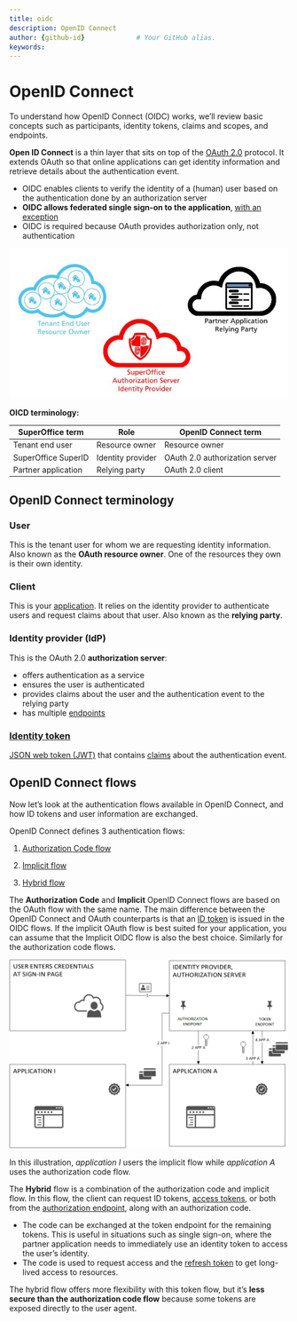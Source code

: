 ```yaml
---
title: oidc       
description: OpenID Connect 
author: {github-id}             # Your GitHub alias.
keywords:
---
```


# OpenID Connect

To understand how OpenID Connect (OIDC) works, we’ll review basic concepts such as participants, identity tokens, claims and scopes, and endpoints.

**Open ID Connect** is a thin layer that sits on top of the [OAuth 2.0][1] protocol. It extends OAuth so that online applications can get identity information and retrieve details about the authentication event.

* OIDC enables clients to verify the identity of a (human) user based on the authentication done by an authorization server
* **OIDC allows federated single sign-on to the application**, [with an exception][2]
* OIDC is required because OAuth provides authorization only, not authentication

![OpenID Connect][img1]

**OICD terminology:**

| SuperOffice term | Role | OpenID Connect term |
|------------------|------|---------------------|
| Tenant end user | Resource owner | Resource owner |
| SuperOffice SuperID | Identity provider | OAuth 2.0 authorization server |
| Partner application | Relying party | OAuth 2.0 client |

## OpenID Connect terminology

### User

This is the tenant user for whom we are requesting identity information. Also known as the **OAuth resource owner**. One of the resources they own is their own identity.

### Client

This is your [application][3]. It relies on the identity provider to authenticate users and request claims about that user. Also known as the **relying party**.

### Identity provider (IdP)

This is the OAuth 2.0 **authorization server**:

* offers authentication as a service
* ensures the user is authenticated
* provides claims about the user and the authentication event to the relying party
* has multiple [endpoints][4]

### [Identity token][5]

[JSON web token (JWT)][6] that contains [claims][7] about the authentication event.

## OpenID Connect flows

Now let’s look at the authentication flows available in OpenID Connect, and how ID tokens and user information are exchanged.

OpenID Connect defines 3 authentication flows:

1. [Authorization Code flow][8]

2. [Implicit flow][9]

3. [Hybrid flow][10]

The **Authorization Code** and **Implicit** OpenID Connect flows are based on the OAuth flow with the same name. The main difference between the  OpenID Connect and OAuth counterparts is that an [ID token][5] is issued in the OIDC flows. If the implicit OAuth flow is best suited for your application, you can assume that the Implicit OIDC flow is also the best choice. Similarly for the authorization code flows.

![Implicit and authentication code flow][img2]

In this illustration, *application I* users the implicit flow while *application A* uses the authorization code flow.

The **Hybrid** flow is a combination of the authorization code and implicit flow. In this flow, the client can request ID tokens, [access tokens][11], or both from the [authorization endpoint][4], along with an authorization code.

* The code can be exchanged at the token endpoint for the remaining tokens. This is useful in situations such as single sign-on, where the partner application needs to immediately use an identity token to access the user’s identity.
* The code is used to request access and the [refresh token][12] to get long-lived access to resources.

The hybrid flow offers more flexibility with this token flow, but it’s **less secure than the authorization code flow** because some tokens are exposed directly to the user agent.

<!-- Referenced links -->
[1]: ../oauth-2-intro.md
[2]: iframe-idp-auth.md
[3]: https://github.com/SuperOfficeDocs/superoffice-docs/blob/main/docs/apps/index.md
[4]: endpoints.md
[5]: ../id-token.md
[6]: ../jwt-intro.md
[7]: claims-scope.md
[8]: auth-code-flow.md
[9]: implicit-flow.md
[10]: hybrid-flow.md
[11]: ../access-token.md
[12]: ../refresh-token.md

<!-- Referenced images -->
[img1]: media/keyplayers.jpg
[img2]: media/token-flow-web-user.jpg
